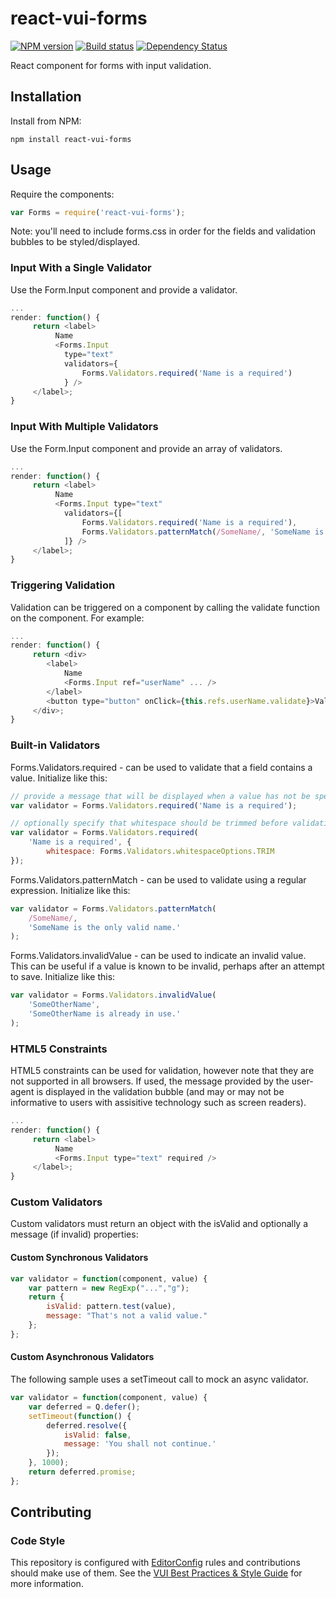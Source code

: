 # react-vui-forms

[![NPM version][npm-image]][npm-url]
[![Build status][ci-image]][ci-url]
[![Dependency Status][dependencies-image]][dependencies-url]

React component for forms with input validation.

## Installation

Install from NPM:
```shell
npm install react-vui-forms
```

## Usage

Require the components:
```javascript
var Forms = require('react-vui-forms');
```

Note: you'll need to include forms.css in order for the fields and validation bubbles to be styled/displayed.

### Input With a Single Validator

Use the Form.Input component and provide a validator.

```javascript
...
render: function() {
     return <label>
          Name
          <Forms.Input
            type="text"
            validators={
                Forms.Validators.required('Name is a required')
            } />
     </label>;
}
```

### Input With Multiple Validators

Use the Form.Input component and provide an array of validators.

```javascript
...
render: function() {
     return <label>
          Name
          <Forms.Input type="text"
            validators={[
                Forms.Validators.required('Name is a required'),
                Forms.Validators.patternMatch(/SomeName/, 'SomeName is the only acceptable name.')
            ]} />
     </label>;
}
```

### Triggering Validation

Validation can be triggered on a component by calling the validate function on the component. For example:

```javascript
...
render: function() {
     return <div>
        <label>
            Name
            <Forms.Input ref="userName" ... />
        </label>
        <button type="button" onClick={this.refs.userName.validate}>Validate</button>
     </div>;
}
```

### Built-in Validators

Forms.Validators.required - can be used to validate that a field contains a value. Initialize like this:

```javascript
// provide a message that will be displayed when a value has not be specified
var validator = Forms.Validators.required('Name is a required');

// optionally specify that whitespace should be trimmed before validating
var validator = Forms.Validators.required(
    'Name is a required', {
        whitespace: Forms.Validators.whitespaceOptions.TRIM
});
```

Forms.Validators.patternMatch - can be used to validate using a regular expression. Initialize like this:

```javascript
var validator = Forms.Validators.patternMatch(
    /SomeName/,
    'SomeName is the only valid name.'
);
```

Forms.Validators.invalidValue - can be used to indicate an invalid value. This can be useful if a value is known to be invalid, perhaps after an attempt to save. Initialize like this:

```javascript
var validator = Forms.Validators.invalidValue(
    'SomeOtherName',
    'SomeOtherName is already in use.'
);
```

### HTML5 Constraints

HTML5 constraints can be used for validation, however note that they are not supported in all browsers. If used, the message provided by the user-agent is displayed in the validation bubble (and may or may not be informative to users with assisitive technology such as screen readers).

```javascript
...
render: function() {
     return <label>
          Name
          <Forms.Input type="text" required />
     </label>;
}
```

### Custom Validators

Custom validators must return an object with the isValid and optionally a message (if invalid) properties:

#### Custom Synchronous Validators

```javascript
var validator = function(component, value) {
    var pattern = new RegExp("...","g");
    return {
        isValid: pattern.test(value),
        message: "That's not a valid value."
    };
};
```

#### Custom Asynchronous Validators

The following sample uses a setTimeout call to mock an async validator.

```javascript
var validator = function(component, value) {
    var deferred = Q.defer();
    setTimeout(function() {
        deferred.resolve({
            isValid: false,
            message: 'You shall not continue.'
        });
    }, 1000);
    return deferred.promise;
};
```

## Contributing

### Code Style

This repository is configured with [EditorConfig](http://editorconfig.org) rules and contributions should make use of them. See the [VUI Best Practices & Style Guide](https://github.com/Brightspace/valence-ui-docs/wiki/Best-Practices-&-Style-Guide) for more information.

[npm-url]: https://www.npmjs.org/package/react-vui-forms
[npm-image]: https://img.shields.io/npm/v/react-vui-forms.svg
[ci-url]: https://travis-ci.org/Brightspace/react-valence-ui-forms
[ci-image]: https://img.shields.io/travis-ci/Brightspace/react-valence-ui-forms.svg
[dependencies-url]: https://david-dm.org/brightspace/react-valence-ui-forms
[dependencies-image]: https://img.shields.io/david/Brightspace/react-valence-ui-forms.svg


